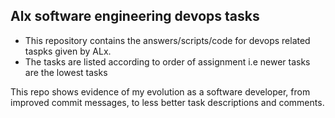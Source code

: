 ## Alx software engineering devops tasks

- This repository contains the answers/scripts/code for devops related taspks given by ALx. 
- The tasks are listed according to order of assignment i.e newer tasks are the lowest tasks

This repo shows evidence of my evolution as a software developer, from improved commit messages, to less better task descriptions and comments.
